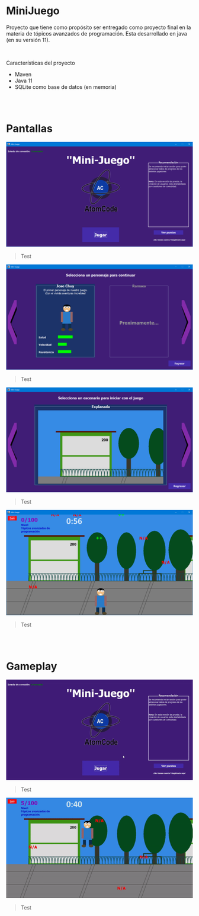 # MiniJuego
Proyecto que tiene como propósito ser entregado como proyecto final en la materia de tópicos avanzados de programación. Esta desarrollado en java (en su versión 11).


<br>

Características del proyecto 

- Maven
- Java 11
- SQLite como base de datos (en memoria)

<br>
<br>

# Pantallas 

![Home's game](Documentation/home.PNG)

> Test

![character's game](Documentation/character.PNG)

> Test

![character's game](Documentation/stage.PNG)

> Test


![character's game](Documentation/game.PNG)

> Test

<br>
<br>

# Gameplay

![character's game](Documentation/init-game.gif)

> Test

![character's game](Documentation/gameplay.gif)

> Test